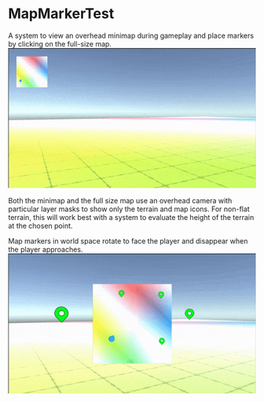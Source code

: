 # MapMarkerTest
A system to view an overhead minimap during gameplay and place markers by clicking on the full-size map.
![Placing a marker on the map](DemoGifs/placemarker.gif)

Both the minimap and the full size map use an overhead camera with particular layer masks
to show only the terrain and map icons. For non-flat terrain, this will work best with a
system to evaluate the height of the terrain at the chosen point.

Map markers in world space rotate to face the player and disappear when the player approaches.
![Marker disappearing when approached](DemoGifs/approachmarker.gif)
